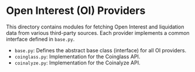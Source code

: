 # Open Interest (OI) Providers

This directory contains modules for fetching Open Interest and liquidation data from various third-party sources. Each provider implements a common interface defined in `base.py`.

- `base.py`: Defines the abstract base class (interface) for all OI providers.
- `coinglass.py`: Implementation for the Coinglass API.
- `coinalyze.py`: Implementation for the Coinalyze API.